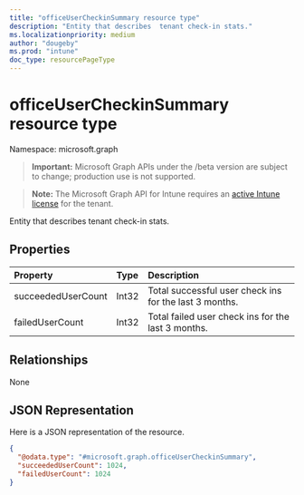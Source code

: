 ```yaml
---
title: "officeUserCheckinSummary resource type"
description: "Entity that describes  tenant check-in stats."
ms.localizationpriority: medium
author: "dougeby"
ms.prod: "intune"
doc_type: resourcePageType
---
```


# officeUserCheckinSummary resource type

Namespace: microsoft.graph

> **Important:** Microsoft Graph APIs under the /beta version are subject to change; production use is not supported.

> **Note:** The Microsoft Graph API for Intune requires an [active Intune license](https://go.microsoft.com/fwlink/?linkid=839381) for the tenant.

Entity that describes  tenant check-in stats.

## Properties
|Property|Type|Description|
|:---|:---|:---|
|succeededUserCount|Int32|Total successful user check ins for the last 3 months.|
|failedUserCount|Int32|Total failed user check ins for the last 3 months.|

## Relationships
None

## JSON Representation
Here is a JSON representation of the resource.
<!-- {
  "blockType": "resource",
  "keyProperty": "id",
  "@odata.type": "microsoft.graph.officeUserCheckinSummary"
}
-->
``` json
{
  "@odata.type": "#microsoft.graph.officeUserCheckinSummary",
  "succeededUserCount": 1024,
  "failedUserCount": 1024
}
```



